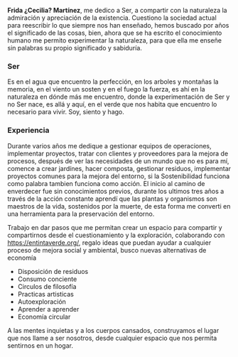 **Frida ¿Cecilia? Martínez**, me dedico a Ser, a compartir con la naturaleza la admiración y apreciación de la existencia.
Cuestiono la sociedad actual para reescribir lo que siempre nos han enseñado, hemos buscado por años el significado de las cosas, bien, ahora que se ha escrito el conocimiento humano me permito experimentar la naturaleza, para que ella me enseñe sin palabras su propio significado y sabiduría.

### Ser

Es en el agua que encuentro la perfección, en los arboles y montañas la memoria, en el viento un sosten y en el fuego la fuerza, es ahí en la naturaleza en dónde más me encuentro, donde la experimentación de Ser y no Ser nace, es allá y aquí, en el verde que nos habita que encuentro lo necesario para vivir. Soy, siento y hago.

### Experiencia

Durante varios años me dedique a gestionar equipos de operaciones, implementar proyectos, tratar con clientes y proveedores para la mejora de procesos, después de ver las necesidades de un mundo que no es para mí, comence a crear jardínes, hacer composta, gestionar residuos, implementar proyectos comunes para la mejora del entorno, si la Sostenibilidad funciona como palabra tambien funciona como acción. El inicio al camino de enverdecer fue sin conocimientos previos, durante los ultimos tres años a través de la acción constante aprendí que las plantas y organismos son maestros de la vida, sostenidos por la muerte, de esta forma me converti en una herramienta para la preservación del entorno.

Trabajo en dar pasos que me permitan crear un espacio para compartir y compartirnos desde el cuestionamiento y la exploración, colaborando con https://entintaverde.org/, regalo ideas que puedan ayudar a cualquier proceso de mejora social y ambiental, busco nuevas alternativas de economía

- Disposición de residuos
- Consumo conciente
- Circulos de filosofía 
- Practicas artisticas 
- Autoexploración 
- Aprender a aprender
- Economía circular 

A las mentes inquietas y a los cuerpos cansados, construyamos el lugar que nos llame a ser nosotros, desde cualquier espacio que nos permita sentirnos en un hogar.
